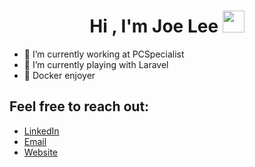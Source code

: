<h1 align="center"><b>Hi , I'm Joe Lee </b><img src="https://media.giphy.com/media/hvRJCLFzcasrR4ia7z/giphy.gif" width="35"></h1>

- 🔭 I’m currently working at PCSpecialist
- 🌱 I’m currently playing with Laravel
- :whale: Docker enjoyer

## Feel free to reach out:

- [LinkedIn](https://www.linkedin.com/in/eojeel/)
- [Email](mailto://joe@joelee.io)
- [Website](https://www.joelee.io/)


